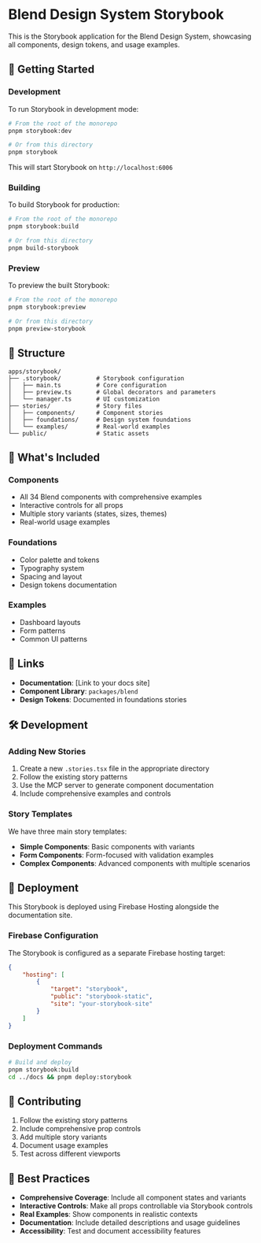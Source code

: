 # Blend Design System Storybook

This is the Storybook application for the Blend Design System, showcasing all components, design tokens, and usage examples.

## 🚀 Getting Started

### Development

To run Storybook in development mode:

```bash
# From the root of the monorepo
pnpm storybook:dev

# Or from this directory
pnpm storybook
```

This will start Storybook on `http://localhost:6006`

### Building

To build Storybook for production:

```bash
# From the root of the monorepo
pnpm storybook:build

# Or from this directory
pnpm build-storybook
```

### Preview

To preview the built Storybook:

```bash
# From the root of the monorepo
pnpm storybook:preview

# Or from this directory
pnpm preview-storybook
```

## 📁 Structure

```
apps/storybook/
├── .storybook/          # Storybook configuration
│   ├── main.ts          # Core configuration
│   ├── preview.ts       # Global decorators and parameters
│   └── manager.ts       # UI customization
├── stories/             # Story files
│   ├── components/      # Component stories
│   ├── foundations/     # Design system foundations
│   └── examples/        # Real-world examples
└── public/              # Static assets
```

## 🎨 What's Included

### Components

- All 34 Blend components with comprehensive examples
- Interactive controls for all props
- Multiple story variants (states, sizes, themes)
- Real-world usage examples

### Foundations

- Color palette and tokens
- Typography system
- Spacing and layout
- Design tokens documentation

### Examples

- Dashboard layouts
- Form patterns
- Common UI patterns

## 🔗 Links

- **Documentation**: [Link to your docs site]
- **Component Library**: `packages/blend`
- **Design Tokens**: Documented in foundations stories

## 🛠️ Development

### Adding New Stories

1. Create a new `.stories.tsx` file in the appropriate directory
2. Follow the existing story patterns
3. Use the MCP server to generate component documentation
4. Include comprehensive examples and controls

### Story Templates

We have three main story templates:

- **Simple Components**: Basic components with variants
- **Form Components**: Form-focused with validation examples
- **Complex Components**: Advanced components with multiple scenarios

## 🚀 Deployment

This Storybook is deployed using Firebase Hosting alongside the documentation site.

### Firebase Configuration

The Storybook is configured as a separate Firebase hosting target:

```json
{
    "hosting": [
        {
            "target": "storybook",
            "public": "storybook-static",
            "site": "your-storybook-site"
        }
    ]
}
```

### Deployment Commands

```bash
# Build and deploy
pnpm storybook:build
cd ../docs && pnpm deploy:storybook
```

## 📝 Contributing

1. Follow the existing story patterns
2. Include comprehensive prop controls
3. Add multiple story variants
4. Document usage examples
5. Test across different viewports

## 🎯 Best Practices

- **Comprehensive Coverage**: Include all component states and variants
- **Interactive Controls**: Make all props controllable via Storybook controls
- **Real Examples**: Show components in realistic contexts
- **Documentation**: Include detailed descriptions and usage guidelines
- **Accessibility**: Test and document accessibility features

